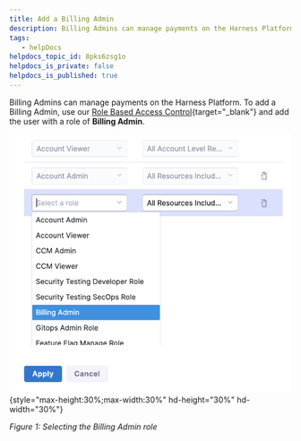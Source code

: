 ```yaml
---
title: Add a Billing Admin
description: Billing Admins can manage payments on the Harness Platform. To add a Billing Admin, use our Role Based Access Control and add the user with a role of Billing Admin. Figure 1&#58; Selecting the Billing Ad…
tags: 
   - helpDocs
helpdocs_topic_id: 8pks6zsg1o
helpdocs_is_private: false
helpdocs_is_published: true
---
```


Billing Admins can manage payments on the Harness Platform. To add a
Billing Admin, use our [Role Based Access
Control](https://docs.harness.io/article/hyoe7qcaz6-add-users){target="_blank"} and add the
user with a role of **Billing Admin**.

![](./static/add-a-billing-admin-04.png){style="max-height:30%;max-width:30%"
hd-height="30%" hd-width="30%"}

*Figure 1: Selecting the Billing Admin role*
